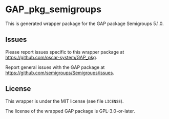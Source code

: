 # GAP_pkg_semigroups

This is generated wrapper package for the GAP package Semigroups 5.1.0.

## Issues

Please report issues specific to this wrapper package at <https://github.com/oscar-system/GAP_pkg>.

Report general issues with the GAP package at <https://github.com/semigroups/Semigroups/issues>.

## License

This wrapper is under the MIT license (see file `LICENSE`).

The license of the wrapped GAP package is GPL-3.0-or-later.

